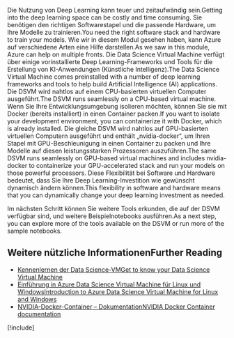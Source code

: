 <span data-ttu-id="43d6b-101">Die Nutzung von Deep Learning kann teuer und zeitaufwändig sein.</span><span class="sxs-lookup"><span data-stu-id="43d6b-101">Getting into the deep learning space can be costly and time consuming.</span></span> <span data-ttu-id="43d6b-102">Sie benötigen den richtigen Softwarestapel und die passende Hardware, um Ihre Modelle zu trainieren.</span><span class="sxs-lookup"><span data-stu-id="43d6b-102">You need the right software stack and hardware to train your models.</span></span> <span data-ttu-id="43d6b-103">Wie wir in diesem Modul gesehen haben, kann Azure auf verschiedene Arten eine Hilfe darstellen.</span><span class="sxs-lookup"><span data-stu-id="43d6b-103">As we saw in this module, Azure can help on multiple fronts.</span></span> <span data-ttu-id="43d6b-104">Die Data Science Virtual Machine verfügt über einige vorinstallierte Deep Learning-Frameworks und Tools für die Erstellung von KI-Anwendungen (Künstliche Intelligenz).</span><span class="sxs-lookup"><span data-stu-id="43d6b-104">The Data Science Virtual Machine comes preinstalled with a number of deep learning frameworks and tools to help build Artificial Intelligence (AI) applications.</span></span> <span data-ttu-id="43d6b-105">Die DSVM wird nahtlos auf einem CPU-basierten virtuellen Computer ausgeführt.</span><span class="sxs-lookup"><span data-stu-id="43d6b-105">The DSVM runs seamlessly on a CPU-based virtual machine.</span></span> <span data-ttu-id="43d6b-106">Wenn Sie Ihre Entwicklungsumgebung isolieren möchten, können Sie sie mit Docker (bereits installiert) in einen Container packen.</span><span class="sxs-lookup"><span data-stu-id="43d6b-106">If you want to isolate your development environment, you can containerize it with Docker, which is already installed.</span></span> <span data-ttu-id="43d6b-107">Die gleiche DSVM wird nahtlos auf GPU-basierten virtuellen Computern ausgeführt und enthält „nvidia-docker“, um Ihren Stapel mit GPU-Beschleunigung in einen Container zu packen und Ihre Modelle auf diesen leistungsstarken Prozessoren auszuführen.</span><span class="sxs-lookup"><span data-stu-id="43d6b-107">The same DSVM runs seamlessly on GPU-based virtual machines and includes nvidia-docker to containerize your GPU-accelerated stack and run your models on those powerful processors.</span></span> <span data-ttu-id="43d6b-108">Diese Flexibilität bei Software und Hardware bedeutet, dass Sie Ihre Deep Learning-Investition wie gewünscht dynamisch ändern können.</span><span class="sxs-lookup"><span data-stu-id="43d6b-108">This flexibility in software and hardware means that you can dynamically change your deep learning investment as needed.</span></span> 

<span data-ttu-id="43d6b-109">Im nächsten Schritt können Sie weitere Tools erkunden, die auf der DSVM verfügbar sind, und weitere Beispielnotebooks ausführen.</span><span class="sxs-lookup"><span data-stu-id="43d6b-109">As a next step, you can explore more of the tools available on the DSVM or run more of the sample notebooks.</span></span> 


## <a name="further-reading"></a><span data-ttu-id="43d6b-110">Weitere nützliche Informationen</span><span class="sxs-lookup"><span data-stu-id="43d6b-110">Further Reading</span></span>

- [<span data-ttu-id="43d6b-111">Kennenlernen der Data Science-VM</span><span class="sxs-lookup"><span data-stu-id="43d6b-111">Get to know your Data Science Virtual Machine</span></span>](https://docs.microsoft.com/azure/machine-learning/data-science-virtual-machine/dsvm-tools-overview)
- [<span data-ttu-id="43d6b-112">Einführung in Azure Data Science Virtual Machine für Linux und Windows</span><span class="sxs-lookup"><span data-stu-id="43d6b-112">Introduction to Azure Data Science Virtual Machine for Linux and Windows</span></span>](https://docs.microsoft.com/azure/machine-learning/data-science-virtual-machine/overview)
- [<span data-ttu-id="43d6b-113">NVIDIA-Docker-Container – Dokumentation</span><span class="sxs-lookup"><span data-stu-id="43d6b-113">NVIDIA Docker Container documentation</span></span>](https://www.nvidia.com/object/docker-container.html)

[!include[](../../../includes/azure-sandbox-cleanup.md)]
